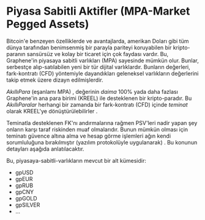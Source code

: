 # Piyasa Sabitli Aktifler (MPA-Market Pegged Assets)

Bitcoin'e benzeyen özelliklerde ve avantajlarda, amerikan Doları gibi tüm dünya
tarafından benimsenmiş bir parayla pariteyi koruyabilen bir kripto-paranın
 sansürsüz ve kolay bir ticaret için çok faydası vardır. Bu, Graphene'in
piyasaya  sabitli varlıkları (MPA) sayesinde mümkün olur. Bunlar, serbestçe
alıp-satılabilen yeni  bir tür dijital varlıklardır. Bunların değerleri, fark-kontratı (CFD) yöntemiyle
dayandıkları geleneksel varlıkların değerlerini takip etmek üzere dizayn edilmişlerdir.

*AkıllıPara* (eşanlamı MPA) , değerinin  *daima*  100% yada daha fazlası Graphene'in
 ana para birimi (KREEL) ile desteklenen bir kripto-paradır. Bu *AkıllıParalar* herhangi bir
zamanda bir fark-kontratı (CFD) içinde *teminat* olarak KREEL'ye dönüştürülebilirler .

Teminatla desteklenen FK'nı andırmalarına rağmen PSV'leri nadir yapan şey
onların  karşı taraf riskinden muaf olmalarıdır. Bunun mümkün olması için teminatı
güvence  altına alma ve hesap görme işlemleri ağın  kendi sorumluluğuna bırakılmıştır
(yazılım protokolüyle uygulanarak) . Bu konunun detayları aşağıda
anlatılacaktır.

Bu, piyasaya-sabitli-varlıkların mevcut bir alt kümesidir:
* gpUSD
* gpEUR
* gpRUB
* gpCNY
* gpGOLD
* gpSILVER
* ...